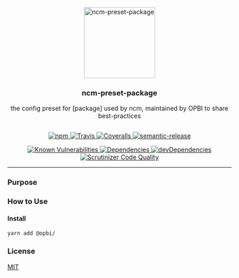 <p align="center">
  <img alt="ncm-preset-package" src="https://raw.githubusercontent.com/opbi/logo/master/ncm-preset-package/ncm-preset-package.svg?sanitize=true" width="160">
</p>

<h3 align="center">ncm-preset-package</h3>
<p align="center" style="margin-bottom: 2em;">the config preset for [package] used by ncm, maintained by OPBI to share best-practices</p>

<p align="center">
  <a href="https://www.npmjs.com/package/@opbi/ncm-preset-package">
    <img alt="npm" src="https://img.shields.io/npm/v/@opbi/ncm-preset-package.svg">
  </a>
  <a href="https://circleci.com/gh/opbi/workflows/ncm-preset-package">
    <img alt="Travis" src="https://img.shields.io/circleci/project/github/opbi/ncm-preset-package/master.svg">
  </a>
  <a href="https://coveralls.io/github/opbi/ncm-preset-package?branch=master">
    <img alt="Coveralls" src="https://img.shields.io/coveralls/github/opbi/ncm-preset-package/master.svg">
  </a>
  <a href="https://github.com/semantic-release/semantic-release">
    <img alt="semantic-release" src="https://img.shields.io/badge/%20%20%F0%9F%93%A6%F0%9F%9A%80-semantic--release-e10079.svg">
  </a>
</p>

<p align="center">
  <a href="https://snyk.io/test/github/opbi/ncm-preset-package">
    <img alt="Known Vulnerabilities" src="https://snyk.io/test/github/opbi/ncm-preset-package/badge.svg">
  </a>
  <a href="https://david-dm.org/opbi/ncm-preset-package">
    <img alt="Dependencies" src="https://img.shields.io/david/opbi/ncm-preset-package.svg">
  </a>
  <a href="https://david-dm.org/opbi/ncm-preset-package?type=dev">
    <img alt="devDependencies" src="https://img.shields.io/david/dev/opbi/ncm-preset-package.svg">
  </a>
  <a href="https://scrutinizer-ci.com/g/opbi/ncm-preset-package/?branch=master">
    <img alt="Scrutinizer Code Quality" src="https://img.shields.io/scrutinizer/g/opbi/ncm-preset-package.svg">
  </a>
</p>

---

### Purpose

### How to Use

#### Install
```shell
yarn add @opbi/
```

### License
[MIT](License)
